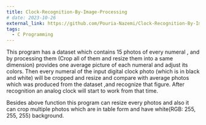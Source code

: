 ```yaml
---
title: Clock-Recognition-By-Image-Processing
# date: 2023-10-26
external_link: https://github.com/Pouria-Nazemi/Clock-Recognition-By-Image-Processing
tags:
  - C Programming
---
```


This program has a dataset which contains 15 photos of every numeral , and by processing them (Crop all of them and resize them into a same dimension) provides one average picture of each numeral and adjust its colors. Then every numeral of the input digital clock photo (which is in black and white) will be cropped and resize and compare with average photos which was produced from the dataset ,and recognize that figure. After recognition an analog clock will start to work from that time.

Besides above function this program can resize every photos and also it can crop multiple photos which are in table form and have white(RGB: 255, 255, 255) background.


<!--more-->
